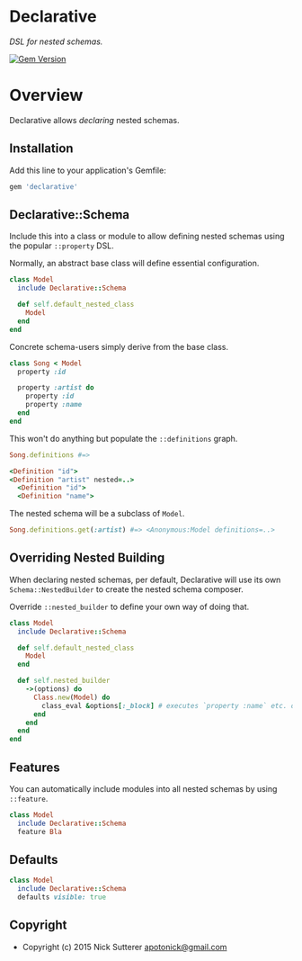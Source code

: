 # Declarative

_DSL for nested schemas._

[![Gem Version](https://badge.fury.io/rb/declarative.svg)](http://badge.fury.io/rb/declarative)

# Overview

Declarative allows _declaring_ nested schemas.

## Installation

Add this line to your application's Gemfile:

```ruby
gem 'declarative'
```

## Declarative::Schema

Include this into a class or module to allow defining nested schemas using the popular `::property` DSL.

Normally, an abstract base class will define essential configuration.

```ruby
class Model
  include Declarative::Schema

  def self.default_nested_class
    Model
  end
end
```

Concrete schema-users simply derive from the base class.

```ruby
class Song < Model
  property :id

  property :artist do
    property :id
    property :name
  end
end
```

This won't do anything but populate the `::definitions` graph.

```ruby
Song.definitions #=>

<Definition "id">
<Definition "artist" nested=..>
  <Definition "id">
  <Definition "name">
```

The nested schema will be a subclass of `Model`.

```ruby
Song.definitions.get(:artist) #=> <Anonymous:Model definitions=..>
```

## Overriding Nested Building

When declaring nested schemas, per default, Declarative will use its own `Schema::NestedBuilder` to create the nested schema composer.

Override `::nested_builder` to define your own way of doing that.

```ruby
class Model
  include Declarative::Schema

  def self.default_nested_class
    Model
  end

  def self.nested_builder
    ->(options) do
      Class.new(Model) do
        class_eval &options[:_block] # executes `property :name` etc. on nested, fresh class.
      end
    end
  end
end
```

## Features

You can automatically include modules into all nested schemas by using `::feature`.

```ruby
class Model
  include Declarative::Schema
  feature Bla
```

## Defaults

```ruby
class Model
  include Declarative::Schema
  defaults visible: true
```

## Copyright

* Copyright (c) 2015 Nick Sutterer <apotonick@gmail.com>